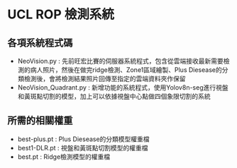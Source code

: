 # **UCL ROP 檢測系統**

## 各項系統程式碼
- NeoVision.py : 先前旺宏比賽的伺服器系統程式，包含從雲端接收最新需要檢測的病人照片，然後在做完ridge檢測、Zone1區域繪製、Plus Diesease的分類檢測後，會將檢測結果照片回傳至指定的雲端資料夾作保留
- NeoVision_Quadrant.py : 新增功能的系統程式，使用Yolov8n-seg進行視盤和黃斑點切割的模型，加上可以依據視盤中心點做四個象限切割的系統

## 所需的相關權重
- best-plus.pt : Plus Diesease的分類模型權重檔
- best1-DLR.pt : 視盤和黃斑點切割模型的權重檔
- best.pt      : Ridge檢測模型的權重檔